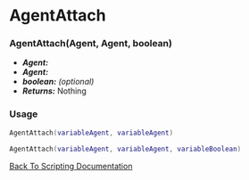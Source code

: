 # AgentAttach

### AgentAttach(Agent, Agent, boolean)
- ***Agent:*** 
- ***Agent:*** 
- ***boolean:*** *(optional)* 
- ***Returns:*** Nothing

### Usage

```Lua
AgentAttach(variableAgent, variableAgent)
```

```Lua
AgentAttach(variableAgent, variableAgent, variableBoolean)
```



[Back To Scripting Documentation](../README.md)
